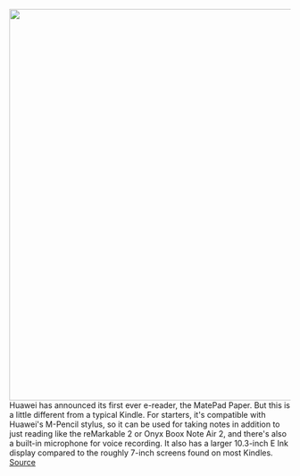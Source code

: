 <img src='https://cdn.vox-cdn.com/thumbor/dHEPmuaRkS4WKtd7GmiBy-WPrTo=/0x0:6000x4001/1200x800/filters:focal(2520x1521:3480x2481)/cdn.vox-cdn.com/uploads/chorus_image/image/70560251/MatePad_Paper.0.jpg' width='700px' /><br/>
Huawei has announced its first ever e-reader, the MatePad Paper. But this is a little different from a typical Kindle. For starters, it's compatible with Huawei's M-Pencil stylus, so it can be used for taking notes in addition to just reading like the reMarkable 2 or Onyx Boox Note Air 2, and there's also a built-in microphone for voice recording. It also has a larger 10.3-inch E Ink display compared to the roughly 7-inch screens found on most Kindles.
<a href='https://www.theverge.com/2022/2/28/22954498/huawei-matepad-paper-e-reader-e-ink-price-news-features-m-pencil-stylus'> Source <a/>